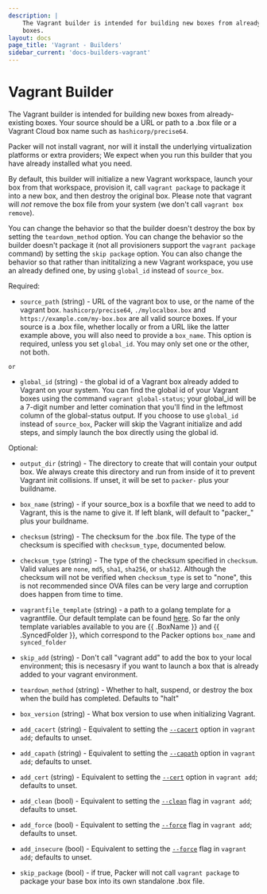 ```yaml
---
description: |
    The Vagrant builder is intended for building new boxes from already-existing
    boxes.
layout: docs
page_title: 'Vagrant - Builders'
sidebar_current: 'docs-builders-vagrant'
---
```


# Vagrant Builder

The Vagrant builder is intended for building new boxes from already-existing
boxes. Your source should be a URL or path to a .box file or a Vagrant Cloud
box name such as `hashicorp/precise64`.

Packer will not install vagrant, nor will it install the underlying
virtualization platforms or extra providers; We expect when you run this
builder that you have already installed what you need.

By default, this builder will initialize a new Vagrant workspace, launch your
box from that workspace, provision it, call `vagrant package` to package it
into a new box, and then destroy the original box. Please note that vagrant
will _not_ remove the box file from your system (we don't call
`vagrant box remove`).

You can change the behavior so that the builder doesn't destroy the box by
setting the `teardown_method` option. You can change the behavior so the builder
doesn't package it (not all provisioners support the `vagrant package` command)
by setting the `skip package` option. You can also change the behavior so that
rather than inititalizing a new Vagrant workspace, you use an already defined
one, by using `global_id` instead of `source_box`.

Required:

-    `source_path` (string) - URL of the vagrant box to use, or the name of the
    vagrant box. `hashicorp/precise64`, `./mylocalbox.box` and
    `https://example.com/my-box.box` are all valid source boxes. If your
    source is a .box file, whether locally or from a URL like the latter example
    above, you will also need to provide a `box_name`. This option is required,
    unless you set `global_id`. You may only set one or the other, not both.

    or

-  `global_id` (string) - the global id of a Vagrant box already added to Vagrant
   on your system. You can find the global id of your Vagrant boxes using the
   command `vagrant global-status`; your global_id will be a 7-digit number and
   letter comination that you'll find in the leftmost column of the
   global-status output.  If you choose to use `global_id` instead of
   `source_box`, Packer will skip the Vagrant initialize and add steps, and
   simply launch the box directly using the global id.

Optional:

-   `output_dir` (string) - The directory to create that will contain
    your output box. We always create this directory and run from inside of it to
    prevent Vagrant init collisions. If unset, it will be set to `packer-` plus
    your buildname.

-   `box_name` (string) - if your source\_box is a boxfile that we need to add
    to Vagrant, this is the name to give it. If left blank, will default to
    "packer_" plus your buildname.

-   `checksum` (string) - The checksum for the .box file. The type of the
    checksum is specified with `checksum_type`, documented below.

-   `checksum_type` (string) - The type of the checksum specified in `checksum`.
    Valid values are `none`, `md5`, `sha1`, `sha256`, or `sha512`. Although the
    checksum will not be verified when `checksum_type` is set to "none", this is
    not recommended since OVA files can be very large and corruption does happen
    from time to time.

-   `vagrantfile_template` (string) - a path to a golang template for a
    vagrantfile. Our default template can be found
    [here](https://github.com/hashicorp/packer/tree/master/builder/vagrant/step_initialize_vagrant.go#L23-L30). So far the only template variables available to you are {{ .BoxName }} and
    {{ .SyncedFolder }}, which correspond to the Packer options `box_name` and
    `synced_folder`

-   `skip_add` (string) - Don't call "vagrant add" to add the box to your local
    environment; this is necesasry if you want to launch a box that is already
    added to your vagrant environment.

-   `teardown_method` (string) - Whether to halt, suspend, or destroy the box when
    the build has completed. Defaults to "halt"

-   `box_version` (string) - What box version to use when initializing Vagrant.

-   `add_cacert` (string) - Equivalent to setting the
    [`--cacert`](https://www.vagrantup.com/docs/cli/box.html#cacert-certfile)
    option in `vagrant add`; defaults to unset.

-   `add_capath` (string) - Equivalent to setting the
    [`--capath`](https://www.vagrantup.com/docs/cli/box.html#capath-certdir) option
    in `vagrant add`; defaults to unset.

-   `add_cert` (string) - Equivalent to setting the
    [`--cert`](https://www.vagrantup.com/docs/cli/box.html#cert-certfile) option in
    `vagrant add`; defaults to unset.

-   `add_clean` (bool) - Equivalent to setting the
    [`--clean`](https://www.vagrantup.com/docs/cli/box.html#clean) flag in
    `vagrant add`; defaults to unset.

-   `add_force` (bool) - Equivalent to setting the
    [`--force`](https://www.vagrantup.com/docs/cli/box.html#force) flag in
    `vagrant add`; defaults to unset.

-   `add_insecure` (bool) - Equivalent to setting the
    [`--force`](https://www.vagrantup.com/docs/cli/box.html#insecure) flag in
    `vagrant add`; defaults to unset.

-   `skip_package` (bool) - if true, Packer will not call `vagrant package` to
    package your base box into its own standalone .box file.
